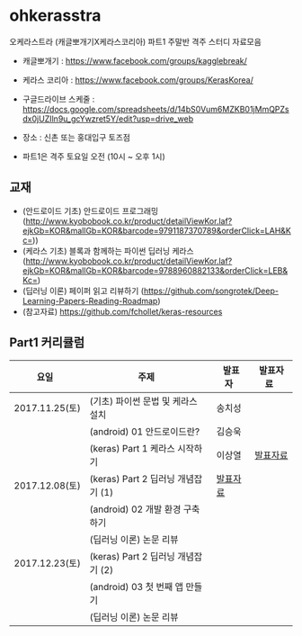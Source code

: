# ohkerasstra

오케라스트라 (캐글뽀개기X케라스코리아) 파트1 주말반 격주 스터디 자료모음

* 캐글뽀개기 : https://www.facebook.com/groups/kagglebreak/
* 케라스 코리아 : https://www.facebook.com/groups/KerasKorea/

* 구글드라이브 스케줄 : https://docs.google.com/spreadsheets/d/14bS0Vum6MZKB01jMmQPZsdx0jUZIln9u_gcYwzret5Y/edit?usp=drive_web
* 장소 : 신촌 또는 홍대입구 토즈점
* 파트1은 격주 토요일 오전 (10시 ~ 오후 1시)

## 교재
* (안드로이드 기초) 안드로이드 프로그래밍 (http://www.kyobobook.co.kr/product/detailViewKor.laf?ejkGb=KOR&mallGb=KOR&barcode=9791187370789&orderClick=LAH&Kc=))
* (케라스 기초) 블록과 함께하는 파이썬 딥러닝 케라스 (http://www.kyobobook.co.kr/product/detailViewKor.laf?ejkGb=KOR&mallGb=KOR&barcode=9788960882133&orderClick=LEB&Kc=)
* (딥러닝 이론) 페이퍼 읽고 리뷰하기 (https://github.com/songrotek/Deep-Learning-Papers-Reading-Roadmap)
* (참고자료) https://github.com/fchollet/keras-resources


## Part1 커리큘럼
|요일   |주제   |발표자   |발표자료   |
|---|---|---|---|
|2017.11.25(토)|(기초) 파이썬 문법 및 케라스 설치 |송치성||
||(android) 01 안드로이드란?  |김승욱||
||(keras) Part 1 케라스 시작하기 |이상열|[발표자료](https://github.com/KaggleBreak/ohkerasstra/blob/master/keras/01.start/01._keras%EC%8B%9C%EC%9E%91%ED%95%98%EA%B8%B0.ipynb)|
|2017.12.08(토)|(keras) Part 2 딥러닝 개념잡기 (1) |[발표자료](https://github.com/KaggleBreak/ohkerasstra/blob/master/android/chap1/OKarastra_Android_ch01_%EA%B9%80%EC%8A%B9%EC%9A%B1_171125.pptx)||
||(android) 02 개발 환경 구축하기  |||
||(딥러닝 이론) 논문 리뷰 |||
|2017.12.23(토)|(keras) Part 2 딥러닝 개념잡기 (2) |||
||(android) 03 첫 번째 앱 만들기  |||
||(딥러닝 이론) 논문 리뷰 |||
